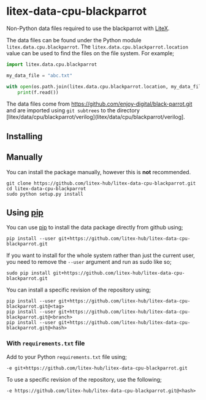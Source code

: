 # litex-data-cpu-blackparrot

Non-Python data files required to use the blackparrot with
[LiteX](https://github.com/enjoy-digital/litex.git).

The data files can be found under the Python module `litex.data.cpu.blackparrot`. The
`litex.data.cpu.blackparrot.location` value can be used to find the files on the file system.
For example;

```python
import litex.data.cpu.blackparrot

my_data_file = "abc.txt"

with open(os.path.join(litex.data.cpu.blackparrot.location, my_data_file)) as f:
    print(f.read())
```


The data files come from https://github.com/enjoy-digital/black-parrot.git
and are imported using `git subtrees` to the directory
[litex/data/cpu/blackparrot/verilog](litex/data/cpu/blackparrot/verilog].



## Installing

## Manually

You can install the package manually, however this is **not** recommended.

```
git clone https://github.com/litex-hub/litex-data-cpu-blackparrot.git
cd litex-data-cpu-blackparrot
sudo python setup.py install
```

## Using [pip](https://pip.pypa.io/)

You can use [pip](https://pip.pypa.io/) to install the data package directly
from github using;

```
pip install --user git+https://github.com/litex-hub/litex-data-cpu-blackparrot.git
```

If you want to install for the whole system rather than just the current user,
you need to remove the `--user` argument and run as sudo like so;

```
sudo pip install git+https://github.com/litex-hub/litex-data-cpu-blackparrot.git
```

You can install a specific revision of the repository using;
```
pip install --user git+https://github.com/litex-hub/litex-data-cpu-blackparrot.git@<tag>
pip install --user git+https://github.com/litex-hub/litex-data-cpu-blackparrot.git@<branch>
pip install --user git+https://github.com/litex-hub/litex-data-cpu-blackparrot.git@<hash>
```

### With `requirements.txt` file

Add to your Python `requirements.txt` file using;
```
-e git+https://github.com/litex-hub/litex-data-cpu-blackparrot.git
```

To use a specific revision of the repository, use the following;
```
-e https://github.com/litex-hub/litex-data-cpu-blackparrot.git@<hash>
```
